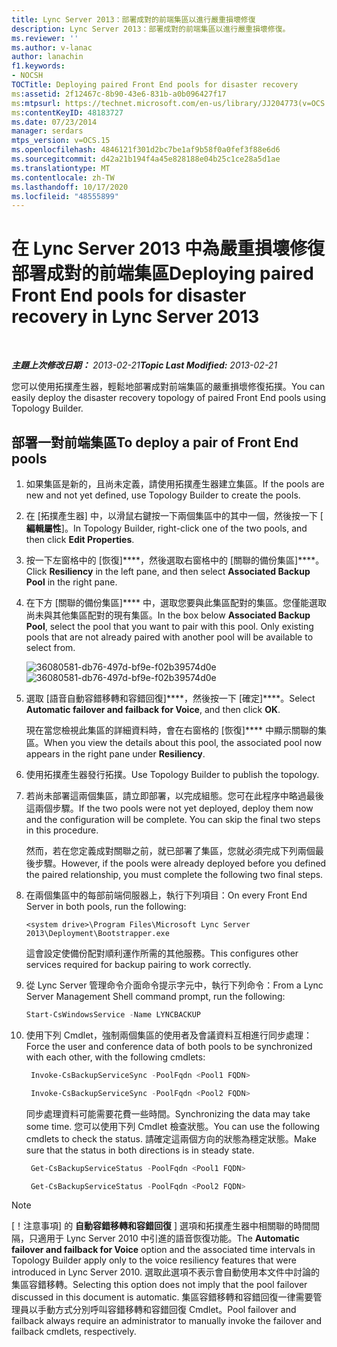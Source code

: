 ```yaml
---
title: Lync Server 2013：部署成對的前端集區以進行嚴重損壞修復
description: Lync Server 2013：部署成對的前端集區以進行嚴重損壞修復。
ms.reviewer: ''
ms.author: v-lanac
author: lanachin
f1.keywords:
- NOCSH
TOCTitle: Deploying paired Front End pools for disaster recovery
ms:assetid: 2f12467c-8b90-43e6-831b-a0b096427f17
ms:mtpsurl: https://technet.microsoft.com/en-us/library/JJ204773(v=OCS.15)
ms:contentKeyID: 48183727
ms.date: 07/23/2014
manager: serdars
mtps_version: v=OCS.15
ms.openlocfilehash: 4846121f301d2bc7be1af9b58f0a0fef3f88e6d6
ms.sourcegitcommit: d42a21b194f4a45e828188e04b25c1ce28a5d1ae
ms.translationtype: MT
ms.contentlocale: zh-TW
ms.lasthandoff: 10/17/2020
ms.locfileid: "48555899"
---
```

# <a name="deploying-paired-front-end-pools-for-disaster-recovery-in-lync-server-2013"></a><span data-ttu-id="448d6-103">在 Lync Server 2013 中為嚴重損壞修復部署成對的前端集區</span><span class="sxs-lookup"><span data-stu-id="448d6-103">Deploying paired Front End pools for disaster recovery in Lync Server 2013</span></span>

<div data-xmlns="http://www.w3.org/1999/xhtml">

<div class="topic" data-xmlns="http://www.w3.org/1999/xhtml" data-msxsl="urn:schemas-microsoft-com:xslt" data-cs="https://msdn.microsoft.com/">

<div data-asp="https://msdn2.microsoft.com/asp">



</div>

<div id="mainSection">

<div id="mainBody">

<span> </span>

<span data-ttu-id="448d6-104">_**主題上次修改日期：** 2013-02-21_</span><span class="sxs-lookup"><span data-stu-id="448d6-104">_**Topic Last Modified:** 2013-02-21_</span></span>

<span data-ttu-id="448d6-105">您可以使用拓撲產生器，輕鬆地部署成對前端集區的嚴重損壞修復拓撲。</span><span class="sxs-lookup"><span data-stu-id="448d6-105">You can easily deploy the disaster recovery topology of paired Front End pools using Topology Builder.</span></span>

<div>

## <a name="to-deploy-a-pair-of-front-end-pools"></a><span data-ttu-id="448d6-106">部署一對前端集區</span><span class="sxs-lookup"><span data-stu-id="448d6-106">To deploy a pair of Front End pools</span></span>

1.  <span data-ttu-id="448d6-107">如果集區是新的，且尚未定義，請使用拓撲產生器建立集區。</span><span class="sxs-lookup"><span data-stu-id="448d6-107">If the pools are new and not yet defined, use Topology Builder to create the pools.</span></span>

2.  <span data-ttu-id="448d6-108">在 [拓撲產生器] 中，以滑鼠右鍵按一下兩個集區中的其中一個，然後按一下 [ **編輯屬性**]。</span><span class="sxs-lookup"><span data-stu-id="448d6-108">In Topology Builder, right-click one of the two pools, and then click **Edit Properties**.</span></span>

3.  <span data-ttu-id="448d6-109">按一下左窗格中的 [恢復]\*\*\*\*，然後選取右窗格中的 [關聯的備份集區]\*\*\*\*。</span><span class="sxs-lookup"><span data-stu-id="448d6-109">Click **Resiliency** in the left pane, and then select **Associated Backup Pool** in the right pane.</span></span>

4.  <span data-ttu-id="448d6-p101">在下方 [關聯的備份集區]\*\*\*\* 中，選取您要與此集區配對的集區。您僅能選取尚未與其他集區配對的現有集區。</span><span class="sxs-lookup"><span data-stu-id="448d6-p101">In the box below **Associated Backup Pool**, select the pool that you want to pair with this pool. Only existing pools that are not already paired with another pool will be available to select from.</span></span>
    
    <span data-ttu-id="448d6-112">![36080581-db76-497d-bf9e-f02b39574d0e](images/JJ204773.36080581-db76-497d-bf9e-f02b39574d0e(OCS.15).png "36080581-db76-497d-bf9e-f02b39574d0e")</span><span class="sxs-lookup"><span data-stu-id="448d6-112">![36080581-db76-497d-bf9e-f02b39574d0e](images/JJ204773.36080581-db76-497d-bf9e-f02b39574d0e(OCS.15).png "36080581-db76-497d-bf9e-f02b39574d0e")</span></span>  

5.  <span data-ttu-id="448d6-113">選取 [語音自動容錯移轉和容錯回復]\*\*\*\*，然後按一下 [確定]\*\*\*\*。</span><span class="sxs-lookup"><span data-stu-id="448d6-113">Select **Automatic failover and failback for Voice**, and then click **OK**.</span></span>
    
    <span data-ttu-id="448d6-114">現在當您檢視此集區的詳細資料時，會在右窗格的 [恢復]\*\*\*\* 中顯示關聯的集區。</span><span class="sxs-lookup"><span data-stu-id="448d6-114">When you view the details about this pool, the associated pool now appears in the right pane under **Resiliency**.</span></span>

6.  <span data-ttu-id="448d6-115">使用拓撲產生器發行拓撲。</span><span class="sxs-lookup"><span data-stu-id="448d6-115">Use Topology Builder to publish the topology.</span></span>

7.  <span data-ttu-id="448d6-p102">若尚未部署這兩個集區，請立即部署，以完成組態。您可在此程序中略過最後這兩個步驟。</span><span class="sxs-lookup"><span data-stu-id="448d6-p102">If the two pools were not yet deployed, deploy them now and the configuration will be complete. You can skip the final two steps in this procedure.</span></span>
    
    <span data-ttu-id="448d6-118">然而，若在您定義成對關聯之前，就已部署了集區，您就必須完成下列兩個最後步驟。</span><span class="sxs-lookup"><span data-stu-id="448d6-118">However, if the pools were already deployed before you defined the paired relationship, you must complete the following two final steps.</span></span>

8.  <span data-ttu-id="448d6-119">在兩個集區中的每部前端伺服器上，執行下列項目：</span><span class="sxs-lookup"><span data-stu-id="448d6-119">On every Front End Server in both pools, run the following:</span></span>
    ```console
    <system drive>\Program Files\Microsoft Lync Server 2013\Deployment\Bootstrapper.exe 
    ```
    <span data-ttu-id="448d6-120">這會設定使備份配對順利運作所需的其他服務。</span><span class="sxs-lookup"><span data-stu-id="448d6-120">This configures other services required for backup pairing to work correctly.</span></span>

9.  <span data-ttu-id="448d6-121">從 Lync Server 管理命令介面命令提示字元中，執行下列命令：</span><span class="sxs-lookup"><span data-stu-id="448d6-121">From a Lync Server Management Shell command prompt, run the following:</span></span>
    ```powershell
    Start-CsWindowsService -Name LYNCBACKUP
    ```
10. <span data-ttu-id="448d6-122">使用下列 Cmdlet，強制兩個集區的使用者及會議資料互相進行同步處理：</span><span class="sxs-lookup"><span data-stu-id="448d6-122">Force the user and conference data of both pools to be synchronized with each other, with the following cmdlets:</span></span>
    
       ```powershell
        Invoke-CsBackupServiceSync -PoolFqdn <Pool1 FQDN>
       ```
    
       ```powershell
        Invoke-CsBackupServiceSync -PoolFqdn <Pool2 FQDN>
       ```
    
    <span data-ttu-id="448d6-123">同步處理資料可能需要花費一些時間。</span><span class="sxs-lookup"><span data-stu-id="448d6-123">Synchronizing the data may take some time.</span></span> <span data-ttu-id="448d6-124">您可以使用下列 Cmdlet 檢查狀態。</span><span class="sxs-lookup"><span data-stu-id="448d6-124">You can use the following cmdlets to check the status.</span></span> <span data-ttu-id="448d6-125">請確定這兩個方向的狀態為穩定狀態。</span><span class="sxs-lookup"><span data-stu-id="448d6-125">Make sure that the status in both directions is in steady state.</span></span>
    
       ```powershell
        Get-CsBackupServiceStatus -PoolFqdn <Pool1 FQDN>
       ```
    
       ```powershell
        Get-CsBackupServiceStatus -PoolFqdn <Pool2 FQDN>
       ```

<div class="">


> [!NOTE]  
> <span data-ttu-id="448d6-126">[！注意事項] 的 <STRONG>自動容錯移轉和容錯回復</STRONG> ] 選項和拓撲產生器中相關聯的時間間隔，只適用于 Lync Server 2010 中引進的語音恢復功能。</span><span class="sxs-lookup"><span data-stu-id="448d6-126">The <STRONG>Automatic failover and failback for Voice</STRONG> option and the associated time intervals in Topology Builder apply only to the voice resiliency features that were introduced in Lync Server 2010.</span></span> <span data-ttu-id="448d6-127">選取此選項不表示會自動使用本文件中討論的集區容錯移轉。</span><span class="sxs-lookup"><span data-stu-id="448d6-127">Selecting this option does not imply that the pool failover discussed in this document is automatic.</span></span> <span data-ttu-id="448d6-128">集區容錯移轉和容錯回復一律需要管理員以手動方式分別呼叫容錯移轉和容錯回復 Cmdlet。</span><span class="sxs-lookup"><span data-stu-id="448d6-128">Pool failover and failback always require an administrator to manually invoke the failover and failback cmdlets, respectively.</span></span>



</div>

</div>

</div>

<span> </span>

</div>

</div>

</div>

